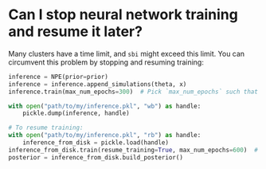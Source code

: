 
# Can I stop neural network training and resume it later?

Many clusters have a time limit, and `sbi` might exceed this limit. You can
circumvent this problem by stopping and resuming training:

```python
inference = NPE(prior=prior)
inference = inference.append_simulations(theta, x)
inference.train(max_num_epochs=300)  # Pick `max_num_epochs` such that it does not exceed the runtime.

with open("path/to/my/inference.pkl", "wb") as handle:
    pickle.dump(inference, handle)

# To resume training:
with open("path/to/my/inference.pkl", "rb") as handle:
    inference_from_disk = pickle.load(handle)
inference_from_disk.train(resume_training=True, max_num_epochs=600)  # Run epochs 301 until 600 (or stop early).
posterior = inference_from_disk.build_posterior()
```

